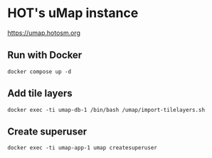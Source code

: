 # HOT's uMap instance

https://umap.hotosm.org

## Run with Docker

`docker compose up -d`

## Add tile layers

`docker exec -ti umap-db-1 /bin/bash /umap/import-tilelayers.sh`

## Create superuser

`docker exec -ti umap-app-1 umap createsuperuser`

